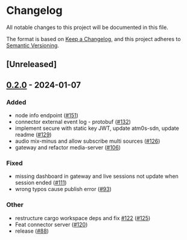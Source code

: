 # Changelog
All notable changes to this project will be documented in this file.

The format is based on [Keep a Changelog](https://keepachangelog.com/en/1.0.0/),
and this project adheres to [Semantic Versioning](https://semver.org/spec/v2.0.0.html).

## [Unreleased]

## [0.2.0](https://github.com/luongngocminh/decentralized-media-server/compare/atm0s-media-server-cluster-v0.1.0...atm0s-media-server-cluster-v0.2.0) - 2024-01-07

### Added
- node info endpoint ([#151](https://github.com/luongngocminh/decentralized-media-server/pull/151))
- connector external event log - protobuf ([#132](https://github.com/luongngocminh/decentralized-media-server/pull/132))
- implement secure with static key JWT, update atm0s-sdn, update readme ([#129](https://github.com/luongngocminh/decentralized-media-server/pull/129))
- audio mix-minus and allow subscribe multi sources ([#126](https://github.com/luongngocminh/decentralized-media-server/pull/126))
- gateway and refactor media-server ([#106](https://github.com/luongngocminh/decentralized-media-server/pull/106))

### Fixed
- missing dashboard in gateway and live sessions not update when session ended ([#111](https://github.com/luongngocminh/decentralized-media-server/pull/111))
- wrong typos cause publish error ([#93](https://github.com/luongngocminh/decentralized-media-server/pull/93))

### Other
- restructure cargo workspace deps and fix [#122](https://github.com/luongngocminh/decentralized-media-server/pull/122) ([#125](https://github.com/luongngocminh/decentralized-media-server/pull/125))
- Feat connector server ([#120](https://github.com/luongngocminh/decentralized-media-server/pull/120))
- release ([#88](https://github.com/luongngocminh/decentralized-media-server/pull/88))

